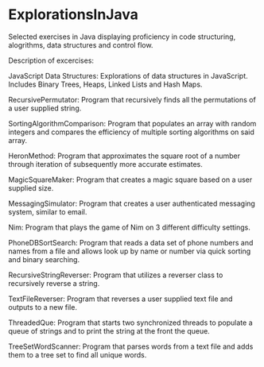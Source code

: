 # ExplorationsInJava
Selected exercises in Java displaying proficiency in code structuring, alogrithms, data structures and control flow.

Description of excercises:

JavaScript Data Structures: Explorations of data structures in JavaScript. Includes Binary Trees, Heaps, Linked Lists and Hash Maps.

RecursivePermutator: Program that recursively finds all the permutations of a user supplied string.

SortingAlgorithmComparison: Program that populates an array with random integers and compares the efficiency of multiple sorting algorithms on said array.

HeronMethod: Program that approximates the square root of a number through iteration of subsequently more accurate estimates.

MagicSquareMaker: Program that creates a magic square based on a user supplied size.

MessagingSimulator: Program that creates a user authenticated messaging system, similar to email.

Nim: Program that plays the game of Nim on 3 different difficulty settings.

PhoneDBSortSearch: Program that reads a data set of phone numbers and names from a file and allows look up by name or number via quick sorting and binary searching.

RecursiveStringReverser: Program that utilizes a reverser class to recursively reverse a string.

TextFileReverser: Program that reverses a user supplied text file and outputs to a new file.

ThreadedQue: Program that starts two synchronized threads to populate a queue of strings and to print the string at the front the queue.

TreeSetWordScanner: Program that parses words from a text file and adds them to a tree set to find all unique words.
